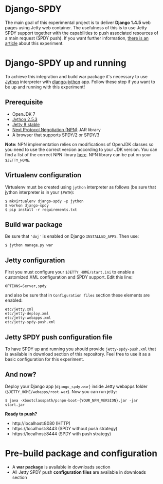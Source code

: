 Django-SPDY
===========
The main goal of this experimental project is to deliver **Django 1.4.5** web pages using Jetty web container.
The usefulness of this is to use Jetty SPDY support together with the capabilities to push associated resources of a main request (SPDY push). If you want further information, [there is an article][9] about this experiment.

Django-SPDY up and running
==========================
To achieve this integration and build war package it's necessary to use [Jython][1] interpreter with [django-jython][2] app.
Follow these step if you want to be up and running with this experiment!

Prerequisite
------------
* OpenJDK 7
* [Jython 2.5.3][5]
* [Jetty 8 stable][6]
* [Next Protocol Negotiation (NPN)][7] JAR library
* A browser that supports SPDY/2 or SPDY/3

**Note:** NPN implementation relies on modifications of OpenJDK classes so you need to use the correct version according to your JDK version. You can find a list of the correct NPN library [here][8].
NPN library can be put on your `$JETTY_HOME`.

Virtualenv configuration
------------------------
Virtualenv must be created using `jython` interpreter as follows (be sure that jython interpreter is in your `$PATH`):

    $ mkvirtualenv django-spdy -p jython
    $ workon django-spdy
    $ pip install -r requirements.txt

Build war package
-----------------
Be sure that `'doj'` is enabled on Django `INSTALLED_APPS`. Then use:

    $ jython manage.py war

Jetty configuration
-------------------
First you must configure your `$JETTY_HOME/start.ini` to enable a customized XML configuration and SPDY support. Edit this line:

    OPTIONS=Server,spdy

and also be sure that in `Configuration files` section these elements are enabled:

    etc/jetty.xml
    etc/jetty-deploy.xml
    etc/jetty-webapps.xml
    etc/jetty-spdy-push.xml

Jetty SPDY push configuration file
----------------------------------
To have SPDY up and running you should provide `jetty-spdy-push.xml` that is available in download section of this repository. Feel free to use it as a basic configuration for this experiment.

And now?
--------
Deploy your Django app (`django_spdy.war`) inside Jetty webapps folder (`$JETTY_HOME/webapps/root.war`).
Now you can run jetty:

    $ java -Xbootclasspath/p:npn-boot-{YOUR_NPN_VERSION}.jar -jar start.jar

**Ready to push?**

* http://localhost:8080 (HTTP)
* https://localhost:8443 (SPDY without push strategy)
* https://localhost:8444 (SPDY with push strategy)

Pre-build package and configuration
===================================
* A **war package** is available in downloads section
* All Jetty SPDY push **configuration files** are available in downloads section

[1]: http://jython.org/
[2]: http://code.google.com/p/django-jython/
[3]: http://spdy.evonove.it
[4]: https://spdy.evonove.it
[5]: http://jython.org/downloads.html
[6]: http://download.eclipse.org/jetty/
[7]: http://wiki.eclipse.org/Jetty/Feature/NPN
[8]: http://www.eclipse.org/jetty/documentation/current/npn-chapter.html#npn-versions
[9]: https://evonove.it/blog/2012/django-jetty-spdy-blazing-fast/en/
